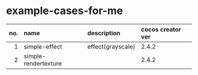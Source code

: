 # example-cases-for-me

|no.|name|description|cocos creator ver|
|--:|:--|:--|:--|
|1|simple-effect|effect(grayscale)|2.4.2|
|2|simple-rendertexture||2.4.2|
